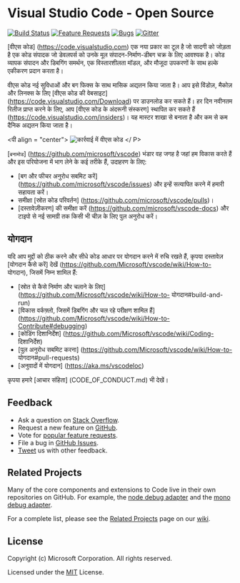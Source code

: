 # Visual Studio Code - Open Source

[![Build Status](https://vscode.visualstudio.com/_apis/public/build/definitions/a4cdce18-a05c-4bb8-9476-5d07e63bfd76/1/badge?branchName=master)](https://aka.ms/vscode-builds)
[![Feature Requests](https://img.shields.io/github/issues/Microsoft/vscode/feature-request.svg)](https://github.com/Microsoft/vscode/issues?q=is%3Aopen+is%3Aissue+label%3Afeature-request+sort%3Areactions-%2B1-desc)
[![Bugs](https://img.shields.io/github/issues/Microsoft/vscode/bug.svg)](https://github.com/Microsoft/vscode/issues?utf8=✓&q=is%3Aissue+is%3Aopen+label%3Abug)
[![Gitter](https://img.shields.io/badge/chat-on%20gitter-blue.svg)](https://gitter.im/Microsoft/vscode)


[वीएस कोड] (https://code.visualstudio.com) एक नया प्रकार का टूल है जो सादगी को जोड़ता है
एक कोड संपादक जो डेवलपर्स को उनके मूल संपादन-निर्माण-डीबग चक्र के लिए आवश्यक है। कोड
व्यापक संपादन और डिबगिंग समर्थन, एक विस्तारशीलता मॉडल, और मौजूदा उपकरणों के साथ हल्के एकीकरण प्रदान करता है।

वीएस कोड नई सुविधाओं और बग फिक्स के साथ मासिक अद्यतन किया जाता है। आप इसे विंडोज़, मैकोज़ और लिनक्स के लिए [वीएस कोड की वेबसाइट] (https://code.visualstudio.com/Download) पर डाउनलोड कर सकते हैं। हर दिन नवीनतम रिलीज प्राप्त करने के लिए, आप [वीएस कोड के अंदरूनी संस्करण] स्थापित कर सकते हैं (https://code.visualstudio.com/insiders)। यह मास्टर शाखा से बनाता है और कम से कम दैनिक अद्यतन किया जाता है।

<पी align = "center">
  <img alt = "कार्रवाई में वीएस कोड" src = "https://cloud.githubusercontent.com/assets/11839736/16642200/6624dde0-43bd-11e6-8595-c81885ba0dc2.png">
</ P>

[`बनामोड`] (https://github.com/microsoft/vscode) भंडार वह जगह है जहां हम विकास करते हैं और इस परियोजना में भाग लेने के कई तरीके हैं, उदाहरण के लिए:

* [बग और फीचर अनुरोध सबमिट करें] (https://github.com/microsoft/vscode/issues) और इन्हें सत्यापित करने में हमारी सहायता करें।
* समीक्षा [स्रोत कोड परिवर्तन] (https://github.com/microsoft/vscode/pulls)।
* [दस्तावेज़ीकरण] की समीक्षा करें (https://github.com/microsoft/vscode-docs) और टाइपो से नई सामग्री तक किसी भी चीज़ के लिए पुल अनुरोध करें।

## योगदान

यदि आप मुद्दों को ठीक करने और सीधे कोड आधार पर योगदान करने में रुचि रखते हैं,
कृपया दस्तावेज़ [योगदान कैसे करें] देखें (https://github.com/Microsoft/vscode/wiki/How-to- योगदान), जिसमें निम्न शामिल हैं:

* [स्रोत से कैसे निर्माण और चलाने के लिए] (https://github.com/Microsoft/vscode/wiki/How-to- योगदान#build-and-run)
* [विकास वर्कफ़्लो, जिसमें डिबगिंग और चल रहे परीक्षण शामिल हैं] (https://github.com/Microsoft/vscode/wiki/How-to-Contribute#debugging)
* [कोडिंग दिशानिर्देश] (https://github.com/Microsoft/vscode/wiki/Coding- दिशानिर्देश)
* [पुल अनुरोध सबमिट करना] (https://github.com/Microsoft/vscode/wiki/How-to- योगदान#pull-requests)
* [अनुवादों में योगदान] (https://aka.ms/vscodeloc)

कृपया हमारे [आचार संहिता] (CODE_OF_CONDUCT.md) भी देखें।

## Feedback

* Ask a question on [Stack Overflow](https://stackoverflow.com/questions/tagged/vscode).
* Request a new feature on [GitHub](CONTRIBUTING.md).
* Vote for [popular feature requests](https://github.com/Microsoft/vscode/issues?q=is%3Aopen+is%3Aissue+label%3Afeature-request+sort%3Areactions-%2B1-desc).
* File a bug in [GitHub Issues](https://github.com/Microsoft/vscode/issues).
* [Tweet](https://twitter.com/code) us with other feedback.

## Related Projects

Many of the core components and extensions to Code live in their own repositories on GitHub. For example, the [node debug adapter](https://github.com/microsoft/vscode-node-debug) and the [mono debug adapter](https://github.com/microsoft/vscode-mono-debug).

For a complete list, please see the [Related Projects](https://github.com/Microsoft/vscode/wiki/Related-Projects) page on our [wiki](https://github.com/Microsoft/vscode/wiki).

## License

Copyright (c) Microsoft Corporation. All rights reserved.

Licensed under the [MIT](LICENSE.txt) License.
